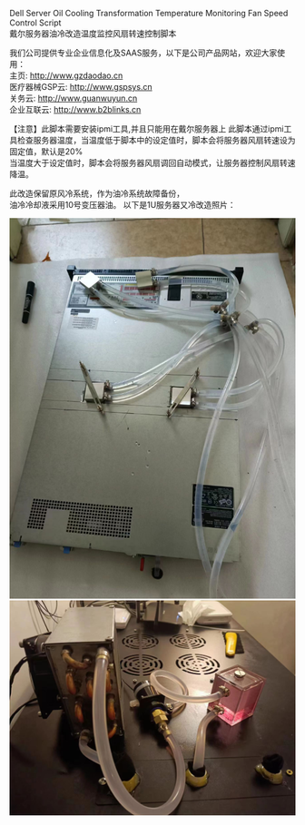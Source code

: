 Dell Server Oil Cooling Transformation Temperature Monitoring Fan Speed Control Script  
戴尔服务器油冷改造温度监控风扇转速控制脚本

我们公司提供专业企业信息化及SAAS服务，以下是公司产品网站，欢迎大家使用：  
主页: http://www.gzdaodao.cn  
医疗器械GSP云: http://www.gspsys.cn  
关务云: http://www.guanwuyun.cn  
企业互联云: http://www.b2blinks.cn  


【注意】此脚本需要安装ipmi工具,并且只能用在戴尔服务器上
此脚本通过ipmi工具检查服务器温度，当温度低于脚本中的设定值时，脚本会将服务器风扇转速设为固定值，默认是20%  
当温度大于设定值时，脚本会将服务器风扇调回自动模式，让服务器控制风扇转速降温。   

此改造保留原风冷系统，作为油冷系统故障备份，  
油冷冷却液采用10号变压器油。
以下是1U服务器又冷改造照片：  

![image](images/1.jpg)  
![image](images/2.jpg)  
